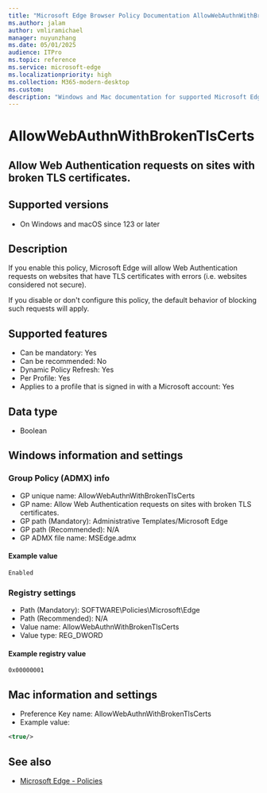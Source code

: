 ```yaml
---
title: "Microsoft Edge Browser Policy Documentation AllowWebAuthnWithBrokenTlsCerts"
ms.author: jalam
author: vmliramichael
manager: nuyunzhang
ms.date: 05/01/2025
audience: ITPro
ms.topic: reference
ms.service: microsoft-edge
ms.localizationpriority: high
ms.collection: M365-modern-desktop
ms.custom:
description: "Windows and Mac documentation for supported Microsoft Edge Browser policy: Allow Web Authentication requests on sites with broken TLS certificates."
---
```


<!--THIS FILE IS AUTOMATICALLY GENERATED. MANUAL CHANGES WILL BE OVERWRITTEN.-->
<!--Please contact the Microsoft Edge Manageability team with any questions.-->

# AllowWebAuthnWithBrokenTlsCerts

## Allow Web Authentication requests on sites with broken TLS certificates.


## Supported versions

- On Windows and macOS since 123 or later

## Description

If you enable this policy, Microsoft Edge will allow Web Authentication requests on websites that have TLS certificates with errors (i.e. websites considered not secure).

If you disable or don't configure this policy, the default behavior of blocking such requests will apply.

## Supported features

- Can be mandatory: Yes
- Can be recommended: No
- Dynamic Policy Refresh: Yes
- Per Profile: Yes
- Applies to a profile that is signed in with a Microsoft account: Yes

## Data type

- Boolean

## Windows information and settings

### Group Policy (ADMX) info

- GP unique name: AllowWebAuthnWithBrokenTlsCerts
- GP name: Allow Web Authentication requests on sites with broken TLS certificates.
- GP path (Mandatory): Administrative Templates/Microsoft Edge
- GP path (Recommended): N/A
- GP ADMX file name: MSEdge.admx

#### Example value

```
Enabled
```

### Registry settings

- Path (Mandatory): SOFTWARE\Policies\Microsoft\Edge
- Path (Recommended): N/A
- Value name: AllowWebAuthnWithBrokenTlsCerts
- Value type: REG_DWORD

#### Example registry value

```
0x00000001
```


## Mac information and settings

- Preference Key name: AllowWebAuthnWithBrokenTlsCerts
- Example value:

```xml
<true/>
```

## See also
- [Microsoft Edge - Policies](../microsoft-edge-policies.md)
